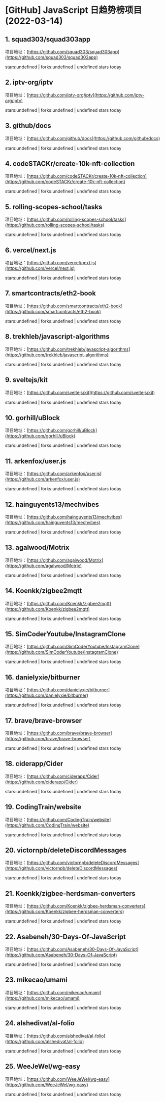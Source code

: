 # [GitHub] JavaScript 日趋势榜项目(2022-03-14)

## 1. squad303/squad303app 

项目地址：[https://github.com/squad303/squad303app](https://github.com/squad303/squad303app)

stars:undefined | forks:undefined | undefined stars today 



## 2. iptv-org/iptv 

项目地址：[https://github.com/iptv-org/iptv](https://github.com/iptv-org/iptv)

stars:undefined | forks:undefined | undefined stars today 



## 3. github/docs 

项目地址：[https://github.com/github/docs](https://github.com/github/docs)

stars:undefined | forks:undefined | undefined stars today 



## 4. codeSTACKr/create-10k-nft-collection 

项目地址：[https://github.com/codeSTACKr/create-10k-nft-collection](https://github.com/codeSTACKr/create-10k-nft-collection)

stars:undefined | forks:undefined | undefined stars today 



## 5. rolling-scopes-school/tasks 

项目地址：[https://github.com/rolling-scopes-school/tasks](https://github.com/rolling-scopes-school/tasks)

stars:undefined | forks:undefined | undefined stars today 



## 6. vercel/next.js 

项目地址：[https://github.com/vercel/next.js](https://github.com/vercel/next.js)

stars:undefined | forks:undefined | undefined stars today 



## 7. smartcontracts/eth2-book 

项目地址：[https://github.com/smartcontracts/eth2-book](https://github.com/smartcontracts/eth2-book)

stars:undefined | forks:undefined | undefined stars today 



## 8. trekhleb/javascript-algorithms 

项目地址：[https://github.com/trekhleb/javascript-algorithms](https://github.com/trekhleb/javascript-algorithms)

stars:undefined | forks:undefined | undefined stars today 



## 9. sveltejs/kit 

项目地址：[https://github.com/sveltejs/kit](https://github.com/sveltejs/kit)

stars:undefined | forks:undefined | undefined stars today 



## 10. gorhill/uBlock 

项目地址：[https://github.com/gorhill/uBlock](https://github.com/gorhill/uBlock)

stars:undefined | forks:undefined | undefined stars today 



## 11. arkenfox/user.js 

项目地址：[https://github.com/arkenfox/user.js](https://github.com/arkenfox/user.js)

stars:undefined | forks:undefined | undefined stars today 



## 12. hainguyents13/mechvibes 

项目地址：[https://github.com/hainguyents13/mechvibes](https://github.com/hainguyents13/mechvibes)

stars:undefined | forks:undefined | undefined stars today 



## 13. agalwood/Motrix 

项目地址：[https://github.com/agalwood/Motrix](https://github.com/agalwood/Motrix)

stars:undefined | forks:undefined | undefined stars today 



## 14. Koenkk/zigbee2mqtt 

项目地址：[https://github.com/Koenkk/zigbee2mqtt](https://github.com/Koenkk/zigbee2mqtt)

stars:undefined | forks:undefined | undefined stars today 



## 15. SimCoderYoutube/InstagramClone 

项目地址：[https://github.com/SimCoderYoutube/InstagramClone](https://github.com/SimCoderYoutube/InstagramClone)

stars:undefined | forks:undefined | undefined stars today 



## 16. danielyxie/bitburner 

项目地址：[https://github.com/danielyxie/bitburner](https://github.com/danielyxie/bitburner)

stars:undefined | forks:undefined | undefined stars today 



## 17. brave/brave-browser 

项目地址：[https://github.com/brave/brave-browser](https://github.com/brave/brave-browser)

stars:undefined | forks:undefined | undefined stars today 



## 18. ciderapp/Cider 

项目地址：[https://github.com/ciderapp/Cider](https://github.com/ciderapp/Cider)

stars:undefined | forks:undefined | undefined stars today 



## 19. CodingTrain/website 

项目地址：[https://github.com/CodingTrain/website](https://github.com/CodingTrain/website)

stars:undefined | forks:undefined | undefined stars today 



## 20. victornpb/deleteDiscordMessages 

项目地址：[https://github.com/victornpb/deleteDiscordMessages](https://github.com/victornpb/deleteDiscordMessages)

stars:undefined | forks:undefined | undefined stars today 



## 21. Koenkk/zigbee-herdsman-converters 

项目地址：[https://github.com/Koenkk/zigbee-herdsman-converters](https://github.com/Koenkk/zigbee-herdsman-converters)

stars:undefined | forks:undefined | undefined stars today 



## 22. Asabeneh/30-Days-Of-JavaScript 

项目地址：[https://github.com/Asabeneh/30-Days-Of-JavaScript](https://github.com/Asabeneh/30-Days-Of-JavaScript)

stars:undefined | forks:undefined | undefined stars today 



## 23. mikecao/umami 

项目地址：[https://github.com/mikecao/umami](https://github.com/mikecao/umami)

stars:undefined | forks:undefined | undefined stars today 



## 24. alshedivat/al-folio 

项目地址：[https://github.com/alshedivat/al-folio](https://github.com/alshedivat/al-folio)

stars:undefined | forks:undefined | undefined stars today 



## 25. WeeJeWel/wg-easy 

项目地址：[https://github.com/WeeJeWel/wg-easy](https://github.com/WeeJeWel/wg-easy)

stars:undefined | forks:undefined | undefined stars today 




